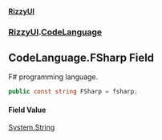#### [RizzyUI](index 'index')
### [RizzyUI](RizzyUI 'RizzyUI').[CodeLanguage](RizzyUI.CodeLanguage 'RizzyUI.CodeLanguage')

## CodeLanguage.FSharp Field

F# programming language.

```csharp
public const string FSharp = fsharp;
```

#### Field Value
[System.String](https://docs.microsoft.com/en-us/dotnet/api/System.String 'System.String')